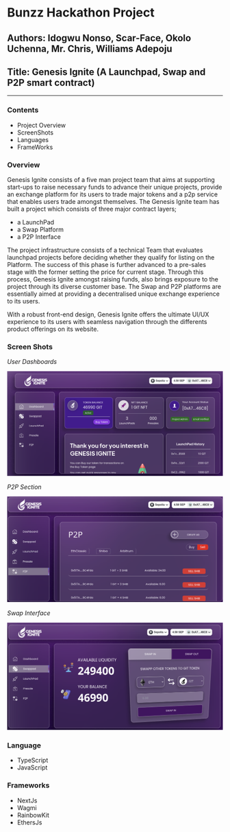 # Bunzz Hackathon Project

## Authors: Idogwu Nonso, Scar-Face, Okolo Uchenna, Mr. Chris, Williams Adepoju

## Title: Genesis Ignite (A Launchpad, Swap and P2P smart contract)

<hr>

### Contents

- Project Overview
- ScreenShots
- Languages
- FrameWorks

### Overview

Genesis Ignite consists of a five man project team that aims at supporting start-ups to raise necessary funds to advance their unique projects, provide an exchange platform for its users to trade major tokens and a p2p service that enables users trade amongst themselves. The Genesis Ignite team has built a project which consists of three major contract layers;

- a LaunchPad
- a Swap Platform
- a P2P Interface

The project infrastructure consists of a technical Team that evaluates launchpad projects before deciding whether they qualify for listing on the Platform. The success of this phase is further advanced to a pre-sales stage with the former setting the price for current stage.
Through this process, Genesis Ignite amongst raising funds, also brings exposure to the project through its diverse customer base.
The Swap and P2P platforms are essentially aimed at providing a decentralised unique exchange experience to its users.

With a robust front-end design, Genesis Ignite offers the ultimate UI/UX experience to its users with seamless navigation through the differents product offerings on its website.

### Screen Shots

_User Dashboards_

![Dashboard](./images/dashboard.png "DashBoard")

_P2P Section_

![Dashboard](./images/p2p.png "p2p")

_Swap Interface_

![Dashboard](./images/swap.png "swap")

### Language

- TypeScript
- JavaScript

### Frameworks

- NextJs
- Wagmi
- RainbowKit
- EthersJs
